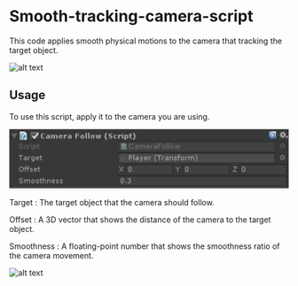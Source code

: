 # Smooth-tracking-camera-script
This code applies smooth physical motions to the camera that tracking the target object.

![alt text](https://github.com/Phoenix15049/Smooth-tracking-camera-script/blob/main/Assets/MovingCamera.gif)

## Usage
To use this script, apply it to the camera you are using.

![alt text](https://github.com/Phoenix15049/Smooth-tracking-camera-script/blob/main/Assets/MovingCamSetting.jpg)

Target : 
The target object that the camera should follow.

Offset :
A 3D vector that shows the distance of the camera to the target object.

Smoothness :
A floating-point number that shows the smoothness ratio of the camera movement.

![alt text](https://github.com/Phoenix15049/Smooth-tracking-camera-script/blob/main/Assets/MovingCam.gif)
